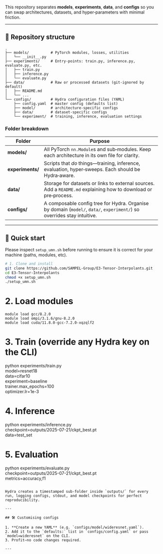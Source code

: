 This repository separates **models**, **experiments**, **data**, and **configs** so you can swap architectures, datasets, and hyper‑parameters with minimal friction.

---

## 📁 Repository structure

```text
.
├── models/          # PyTorch modules, losses, utilities
│   └── __init__.py
├── experiments/     # Entry‑points: train.py, inference.py, evaluate.py, etc.
│   ├── train.py
│   ├── inference.py
│   └── evaluate.py
├── data/            # Raw or processed datasets (git‑ignored by default)
│   ├── README.md
│   └── ...
└── configs/         # Hydra configuration files (YAML)
    ├── config.yaml  # master config (defaults list)
    ├── model/       # architecture‑specific configs
    ├── data/        # dataset‑specific configs
    └── experiment/  # training, inference, evaluation settings
```

### Folder breakdown

| Folder           | Purpose                                                                                                                |
| ---------------- | ---------------------------------------------------------------------------------------------------------------------- |
| **models/**      | All PyTorch `nn.Module`s and sub‑modules. Keep each architecture in its own file for clarity.                          |
| **experiments/** | Scripts that *do* things—training, inference, evaluation, hyper‑sweeps. Each should be Hydra‑aware.                    |
| **data/**        | Storage for datasets or links to external sources. Add a `README.md` explaining how to download or pre‑process.        |
| **configs/**     | A composable config tree for Hydra. Organise by domain (`model/`, `data/`, `experiment/`) so overrides stay intuitive. |

---

## 🚀 Quick start

Please inspect `setup_umn.sh` before running to ensure it is correct for your machine (paths, modules, etc).

```bash
# 1. Clone and install
git clone https://github.com/SAMPEL-Group/E3-Tensor-Interpolants.git
cd E3-Tensor-Interpolants
chmod +x setup_umn.sh
./setup_umn.sh
```

# 2. Load modules 
```
module load gcc/8.2.0
module load ompi/3.1.6/gnu-8.2.0
module load cuda/11.8.0-gcc-7.2.0-xqzqlf2
```

# 3. Train (override any Hydra key on the CLI)
python experiments/train.py \
  model=resnet18 \
  data=cifar10 \
  experiment=baseline \
  trainer.max_epochs=100 \
  optimizer.lr=1e-3

# 4. Inference
python experiments/inference.py \
  checkpoint=outputs/2025-07-21/ckpt_best.pt \
  data=test_set

# 5. Evaluation
python experiments/evaluate.py \
  checkpoint=outputs/2025-07-21/ckpt_best.pt \
  metrics=accuracy,f1
```

Hydra creates a timestamped sub‑folder inside `outputs/` for every run, logging configs, stdout, and model checkpoints for perfect reproducibility.

---

## 🛠️ Customising configs

1. **Create a new YAML** (e.g. `configs/model/wideresnet.yaml`).
2. Add it to the `defaults:` list in `configs/config.yaml` or pass `model=wideresnet` on the CLI.
3. Profit—no code changes required.

---